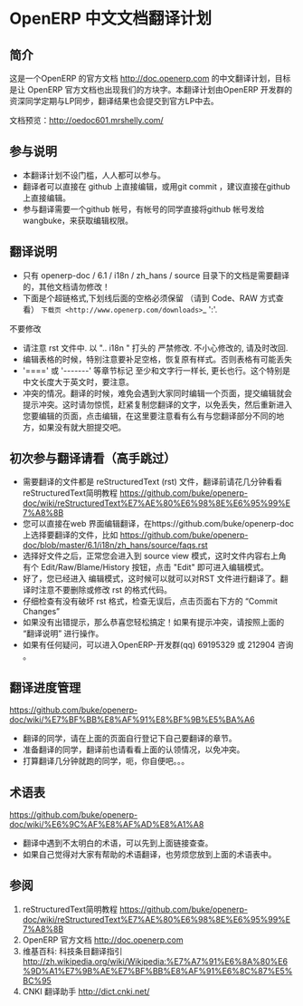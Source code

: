 OpenERP 中文文档翻译计划
================


简介
-----------
这是一个OpenERP 的官方文档 http://doc.openerp.com 的中文翻译计划，目标是让 OpenERP 官方文档也出现我们的方块字。本翻译计划由OpenERP 开发群的资深同学定期与LP同步，翻译结果也会提交到官方LP中去。

文档预览：http://oedoc601.mrshelly.com/


参与说明
-----------

*  本翻译计划不设门槛，人人都可以参与。
*  翻译者可以直接在 github 上直接编辑，或用git commit ，建议直接在github 上直接编辑。
*  参与翻译需要一个github 帐号，有帐号的同学直接将github 帐号发给 wangbuke，来获取编辑权限。

翻译说明
-----------

*  只有 openerp-doc / 6.1 / i18n / zh_hans / source  目录下的文档是需要翻译的，其他文档请勿修改！
* 下面是个超链格式,下划线后面的空格必须保留 （请到 Code、RAW 方式查看）
  `下载页 <http://www.openerp.com/downloads>`_    ':'. 

不要修改
* 请注意 rst 文件中. 以 ".. i18n " 打头的 严禁修改. 不小心修改的, 请及时改回.
* 编辑表格的时候，特别注意要补足空格，恢复原有样式。否则表格有可能丢失
* '====' 或 '-------' 等章节标记 至少和文字行一样长, 更长也行。这个特别是中文长度大于英文时，要注意。
* 冲突的情况。翻译的时候，难免会遇到大家同时编辑一个页面，提交编辑就会提示冲突。这时请勿惊慌，赶紧复制您翻译的文字，以免丢失，然后重新进入您要编辑的页面，点击编辑，在这里要注意看有么有与您翻译部分不同的地方，如果没有就大胆提交吧。


初次参与翻译请看（高手跳过）
------------------------------
* 需要翻译的文件都是 reStructuredText (rst) 文件，翻译前请花几分钟看看 reStructuredText简明教程 https://github.com/buke/openerp-doc/wiki/reStructuredText%E7%AE%80%E6%98%8E%E6%95%99%E7%A8%8B
* 您可以直接在web 界面编辑翻译，在https://github.com/buke/openerp-doc 上选择要翻译的文件，比如 https://github.com/buke/openerp-doc/blob/master/6.1/i18n/zh_hans/source/faqs.rst 
* 选择好文件之后，正常您会进入到 source view 模式，这时文件内容右上角 有个 Edit/Raw/Blame/History 按钮，点击 "Edit" 即可进入编辑模式。
* 好了，您已经进入 编辑模式，这时候可以就可以对RST 文件进行翻译了。翻译时注意不要删除或修改 rst 的格式代码。
* 仔细检查有没有破坏 rst 格式，检查无误后，点击页面右下方的 “Commit Changes”
* 如果没有出错提示，那么恭喜您轻松搞定！如果有提示冲突，请按照上面的 “翻译说明” 进行操作。
* 如果有任何疑问，可以进入OpenERP-开发群(qq) 69195329 或 212904 咨询 。


翻译进度管理
--------------
https://github.com/buke/openerp-doc/wiki/%E7%BF%BB%E8%AF%91%E8%BF%9B%E5%BA%A6
* 翻译的同学，请在上面的页面自行登记下自己要翻译的章节。
* 准备翻译的同学，翻译前也请看看上面的认领情况，以免冲突。
* 打算翻译几分钟就跑的同学，呃，你自便吧。。。

术语表
--------------
https://github.com/buke/openerp-doc/wiki/%E6%9C%AF%E8%AF%AD%E8%A1%A8
* 翻译中遇到不太明白的术语，可以先到上面链接查查。
* 如果自己觉得对大家有帮助的术语翻译，也劳烦您放到上面的术语表中。


参阅
-----------
1. reStructuredText简明教程 https://github.com/buke/openerp-doc/wiki/reStructuredText%E7%AE%80%E6%98%8E%E6%95%99%E7%A8%8B
2. OpenERP 官方文档 http://doc.openerp.com
3. 维基百科: 科技条目翻译指引 http://zh.wikipedia.org/wiki/Wikipedia:%E7%A7%91%E6%8A%80%E6%9D%A1%E7%9B%AE%E7%BF%BB%E8%AF%91%E6%8C%87%E5%BC%95
4. CNKI 翻译助手 http://dict.cnki.net/